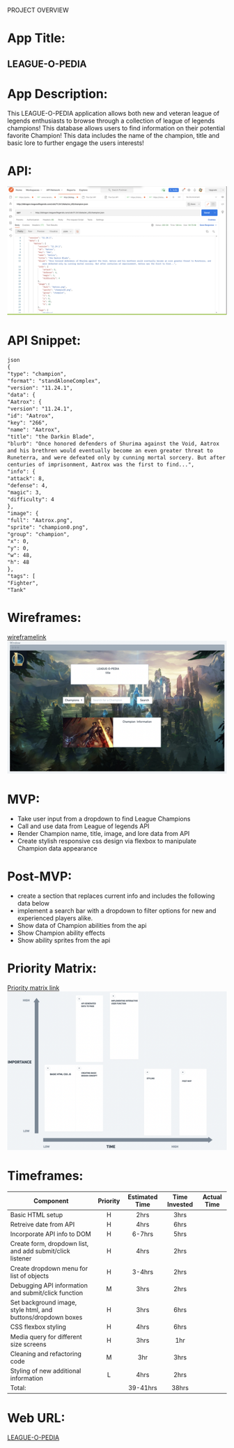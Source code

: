 PROJECT OVERVIEW
# **App Title**:
## LEAGUE-O-PEDIA
# **App Description**: 
This LEAGUE-O-PEDIA application allows both new and veteran league of legends enthusiasts to browse through a collection of league of legends champions! This database allows users to find information on their potential favorite Champion! This data includes the name of the champion, title and basic lore to further engage the users interests!
# **API**: 
![api image](./assets/apiimg.png)
# **API Snippet**: 
```
json
{
"type": "champion",
"format": "standAloneComplex",
"version": "11.24.1",
"data": {
"Aatrox": {
"version": "11.24.1",
"id": "Aatrox",
"key": "266",
"name": "Aatrox",
"title": "the Darkin Blade",
"blurb": "Once honored defenders of Shurima against the Void, Aatrox and his brethren would eventually become an even greater threat to Runeterra, and were defeated only by cunning mortal sorcery. But after centuries of imprisonment, Aatrox was the first to find...",
"info": {
"attack": 8,
"defense": 4,
"magic": 3,
"difficulty": 4
},
"image": {
"full": "Aatrox.png",
"sprite": "champion0.png",
"group": "champion",
"x": 0,
"y": 0,
"w": 48,
"h": 48
},
"tags": [
"Fighter",
"Tank"
```
# **Wireframes**:  
[wireframelink](https://whimsical.com/EiR7gX8hZgw1B2xqJAsCnS)
![wireframephoto](./assets/wireframe.png)
# **MVP**: 
  - Take user input from a dropdown to find League Champions
  - Call and use data from League of legends API
  - Render Champion name, title, image, and lore data from API
  - Create stylish responsive css design via flexbox to manipulate Champion data appearance
# **Post-MVP**: 
  - create a section that replaces current info and includes the following data below
  - implement a search bar with a dropdown to filter options for new and experienced players alike.
  - Show data of Champion abilities from the api
  - Show Champion ability effects
  - Show ability sprites from the api
  
# **Priority Matrix**: 
[Priority matrix link](https://whimsical.com/EiR7gX8hZgw1B2xqJAsCnS)
![Priority matrix image](./assets/prioritymatrix.png)

# **Timeframes**:
| Component | Priority | Estimated Time | Time Invested | Actual Time |
| --- | :---: |  :---: | :---: | :---: |
| Basic HTML setup| H | 2hrs| 3hrs |  |
| Retreive date from API | H | 4hrs| 6hrs | |
| Incorporate API info to DOM| H | 6-7hrs| 5hrs| |
| Create form, dropdown list, and add submit/click listener| H | 4hrs |2hrs | |
| Create dropdown menu for list of objects| H | 3-4hrs| 2hrs| |
| Debugging API information and submit/click function| M | 3hrs | 2hrs| |
| Set background image, style html, and buttons/dropdown boxes| H | 3hrs| 6hrs||
| CSS flexbox styling| H | 4hrs| 6hrs | |
| Media query for different size screens| H | 3hrs| 1hr | |
| Cleaning and refactoring code| M | 3hr|3hrs | |
| Styling of new additional information| L | 4hrs| 2hrs| |
|Total:| | 39-41hrs|38hrs | |

# **Web URL**:
[LEAGUE-O-PEDIA](https://elvedin123.github.io/P1/)
